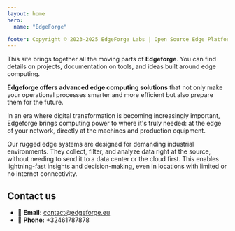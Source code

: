 ```yaml
---
layout: home
hero:
  name: "EdgeForge"

footer: Copyright © 2023-2025 EdgeForge Labs | Open Source Edge Platform
---
```


This site brings together all the moving parts of **Edgeforge**. You can find details on projects, documentation on tools, and ideas built around edge computing.

**Edgeforge offers advanced edge computing solutions** that not only make your operational processes smarter and more efficient but also prepare them for the future.

In an era where digital transformation is becoming increasingly important, Edgeforge brings computing power to where it's truly needed: at the edge of your network, directly at the machines and production equipment.

Our rugged edge systems are designed for demanding industrial environments. They collect, filter, and analyze data right at the source, without needing to send it to a data center or the cloud first. This enables lightning-fast insights and decision-making, even in locations with limited or no internet connectivity.

## Contact us

- 📧 **Email:** contact@edgeforge.eu
- 📱 **Phone:** +32461787878

